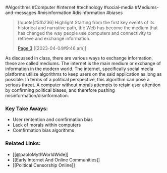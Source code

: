 #Algorithms #Computer #internet #technology #social-media #Mediums-and-messages #misinformation #disinformation #biases 
> [!quote|#5fb236] Highlight
> Starting from the first key events of its historical and narrative path, the Web has become the medium that has changed the way people use computers and connectivity to retrieve and exchange information.
>
> [Page 3](zotero://open-pdf/library/items/SBPQ9XCC?page=3) [[2023-04-04#9:46 am]]

As discussed in class, there are various ways to exchange information, these are called mediums. The internet is the main medium or exchange of information in the modern world. The internet, specifically social media platforms utilize algorithms to keep users on the said application as long as possible. In terms of a political perspective, this algorithm can pose a serious threat. A computer without morals attempts to retain user attention by confirming political biases, and therefore pushing misinformation/disinformation.

### Key Take Aways:
* User rentention and comfirmation bias
* Lack of morals within computers
* Comfirmation bias algorithms

### Related Links:
* [[@paoloMythWorldWide]]
* [[Early Internet And Online Communities]]
* [[Political Censorship Online]]